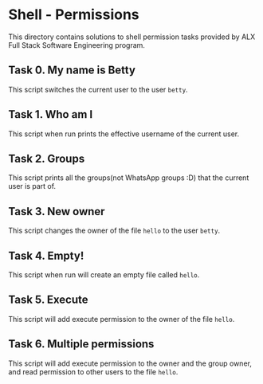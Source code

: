 # Shell - Permissions
This directory contains solutions to shell permission tasks provided by ALX Full Stack Software Engineering program.

## Task 0. My name is Betty
This script switches the current user to the user `betty`.

## Task 1. Who am I
This script when run prints the effective username of the current user.

## Task 2. Groups
This script prints all the groups(not WhatsApp groups :D) that the current user is part of.

## Task 3. New owner
This script changes the owner of the file `hello` to the user `betty`.

## Task 4. Empty!
This script when run will create an empty file called `hello`.

## Task 5. Execute
This script will add execute permission to the owner of the file `hello`.

## Task 6. Multiple permissions
This script will add execute permission to the owner and the group owner, and read permission to other users to the file `hello`.
